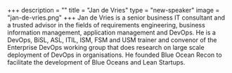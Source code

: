 +++
description = ""
title = "Jan de Vries"
type = "new-speaker"
image = "jan-de-vries.png"
+++
Jan de Vries is a senior business IT consultant and a trusted advisor in the fields of requirements engineering, business information management, application management and DevOps. He is a DevOps, BiSL, ASL, ITIL, ISM, FSM and USM trainer and convenor of the Enterprise DevOps working group that does research on large scale deployment of DevOps in organisations. He founded Blue Ocean Recon to facilitate the development of Blue Oceans and Lean Startups.